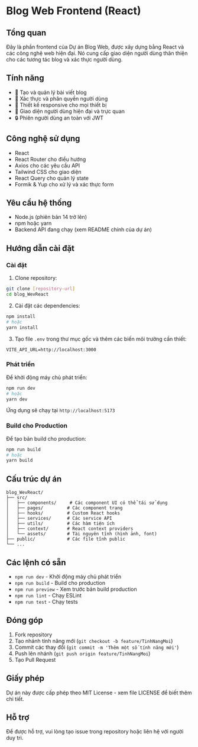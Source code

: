 # Blog Web Frontend (React)

## Tổng quan
Đây là phần frontend của Dự án Blog Web, được xây dựng bằng React và các công nghệ web hiện đại. Nó cung cấp giao diện người dùng thân thiện cho các tương tác blog và xác thực người dùng.

## Tính năng
- 📝 Tạo và quản lý bài viết blog
- 👤 Xác thực và phân quyền người dùng
- 📱 Thiết kế responsive cho mọi thiết bị
- 🎨 Giao diện người dùng hiện đại và trực quan
- 🔒 Phiên người dùng an toàn với JWT

## Công nghệ sử dụng
- React
- React Router cho điều hướng
- Axios cho các yêu cầu API
- Tailwind CSS cho giao diện
- React Query cho quản lý state
- Formik & Yup cho xử lý và xác thực form

## Yêu cầu hệ thống
- Node.js (phiên bản 14 trở lên)
- npm hoặc yarn
- Backend API đang chạy (xem README chính của dự án)

## Hướng dẫn cài đặt

### Cài đặt
1. Clone repository:
```bash
git clone [repository-url]
cd blog_WevReact
```

2. Cài đặt các dependencies:
```bash
npm install
# hoặc
yarn install
```

3. Tạo file `.env` trong thư mục gốc và thêm các biến môi trường cần thiết:
```env
VITE_API_URL=http://localhost:3000
```

### Phát triển
Để khởi động máy chủ phát triển:
```bash
npm run dev
# hoặc
yarn dev
```

Ứng dụng sẽ chạy tại `http://localhost:5173`

### Build cho Production
Để tạo bản build cho production:
```bash
npm run build
# hoặc
yarn build
```

## Cấu trúc dự án
```
blog_WevReact/
├── src/
│   ├── components/     # Các component UI có thể tái sử dụng
│   ├── pages/         # Các component trang
│   ├── hooks/         # Custom React hooks
│   ├── services/      # Các service API
│   ├── utils/         # Các hàm tiện ích
│   ├── context/       # React context providers
│   └── assets/        # Tài nguyên tĩnh (hình ảnh, font)
├── public/            # Các file tĩnh public
└── ...
```

## Các lệnh có sẵn
- `npm run dev` - Khởi động máy chủ phát triển
- `npm run build` - Build cho production
- `npm run preview` - Xem trước bản build production
- `npm run lint` - Chạy ESLint
- `npm run test` - Chạy tests

## Đóng góp
1. Fork repository
2. Tạo nhánh tính năng mới (`git checkout -b feature/TinhNangMoi`)
3. Commit các thay đổi (`git commit -m 'Thêm một số tính năng mới'`)
4. Push lên nhánh (`git push origin feature/TinhNangMoi`)
5. Tạo Pull Request

## Giấy phép
Dự án này được cấp phép theo MIT License - xem file LICENSE để biết thêm chi tiết.

## Hỗ trợ
Để được hỗ trợ, vui lòng tạo issue trong repository hoặc liên hệ với người duy trì.

